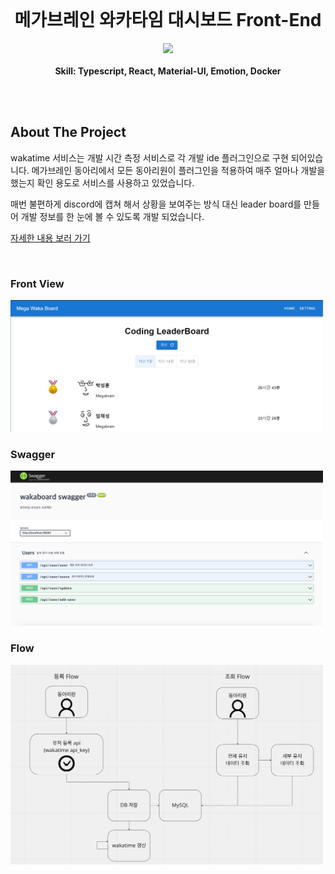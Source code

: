 <br />
<div align="center">

  <h1 align="center">메가브레인 와카타임 대시보드 Front-End</h3>

  <p align="center">
    <img src="https://skillicons.dev/icons?i=ts,react,materialui,emotion,docker">
    <br />
    <br />
    <strong>Skill: Typescript, React, Material-UI, Emotion, Docker	</strong>

  </p>
</div>

<br/>
<br/>

## About The Project

wakatime 서비스는 개발 시간 측정 서비스로 각 개발 ide 플러그인으로 구현 되어있습니다. 메가브레인 동아리에서 모든 동아리원이 플러그인을 적용하여 매주 얼마나 개발을 했는지 확인 용도로 서비스를 사용하고 있었습니다.

매번 불편하게 discord에 캡쳐 해서 상황을 보여주는 방식 대신 leader board를 만들어 개발 정보를 한 눈에 볼 수 있도록 개발 되었습니다.

[자세한 내용 보러 가기](https://www.jongung.com/287)

<br />

### Front View

<img src='readme_images/front-view.png' width="500px">

<br />

### Swagger

<img src='readme_images/swagger.png' width="500px">

<br />

### Flow

<img src='readme_images/flow.png' width="500px">
